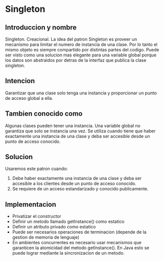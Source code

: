 # Singleton
## Introduccion y nombre

Singleton. Creacional. La idea del patron Singleton es proveer un mecanismo para limitar el numero de instancia de una clase. Por lo tanto el mismo objeto es siempre compartido por distintas partes del codigo. Puede ser visto como una solucion mas elegante para una variable global porque los datos son abstraidos por detras de la interfaz que publica la clase singleton.

## Intencion

Garantizar que una clase solo tenga una instancia y proporcionar un punto de acceso global a ella.

## 	Tambien conocido como

Algunas clases pueden tener una instancia. Una variable global no garantiza que solo se instancia una vez. Se utiliza cuando tiene que haber exactamente una instancia de una clase y deba ser accesible desde un punto de acceso conocido.

## 	Solucion

Usaremos este patron cuando:

1. Debe haber exactamente una instancia de una clase y deba ser accesible a los clientes desde un punto de acceso conocido.
2. Se requiere de un acceso estandarizado y conocido publicamente.

## 	Implementacion

- Privatizar el constructor
- Definir un metodo llamado getInstance() como estatico
- Definir un atributo privado como estatico
- Puede ser necesarios operaciones de terminacion (depende de la gestion de memoria de lenguaje)
- En ambientes concurrentes es necesario usar mecanismos que garanticen la atomicidad del metodo getInstance(). En Java esto se puede lograr mediante la sincronizacion de un metodo.

